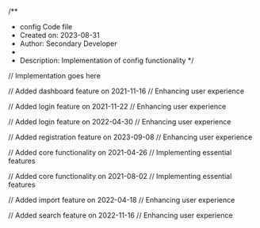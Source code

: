 /**
 * config Code file
 * Created on: 2023-08-31
 * Author: Secondary Developer
 *
 * Description: Implementation of config functionality
 */
 
// Implementation goes here


// Added dashboard feature on 2021-11-16
// Enhancing user experience

// Added login feature on 2021-11-22
// Enhancing user experience

// Added login feature on 2022-04-30
// Enhancing user experience

// Added registration feature on 2023-09-08
// Enhancing user experience

// Added core functionality on 2021-04-26
// Implementing essential features

// Added core functionality on 2021-08-02
// Implementing essential features

// Added import feature on 2022-04-18
// Enhancing user experience

// Added search feature on 2022-11-16
// Enhancing user experience
